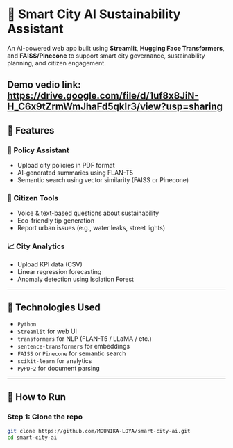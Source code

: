 # 🌆 Smart City AI Sustainability Assistant

An AI-powered web app built using **Streamlit**, **Hugging Face Transformers**, and **FAISS/Pinecone** to support smart city governance, sustainability planning, and citizen engagement.

Demo vedio link:  https://drive.google.com/file/d/1uf8x8JiN-H_C6x9tZrmWmJhaFd5qkIr3/view?usp=sharing
---

## 🔧 Features

### 📄 Policy Assistant
- Upload city policies in PDF format
- AI-generated summaries using FLAN-T5
- Semantic search using vector similarity (FAISS or Pinecone)

### 🧑 Citizen Tools
- Voice & text-based questions about sustainability
- Eco-friendly tip generation
- Report urban issues (e.g., water leaks, street lights)

### 📈 City Analytics
- Upload KPI data (CSV)
- Linear regression forecasting
- Anomaly detection using Isolation Forest

---

## 🧠 Technologies Used

- `Python`
- `Streamlit` for web UI
- `transformers` for NLP (FLAN-T5 / LLaMA / etc.)
- `sentence-transformers` for embeddings
- `FAISS` or `Pinecone` for semantic search
- `scikit-learn` for analytics
- `PyPDF2` for document parsing

---

## 🚀 How to Run

### Step 1: Clone the repo

```bash
git clone https://github.com/MOUNIKA-LOYA/smart-city-ai.git
cd smart-city-ai
